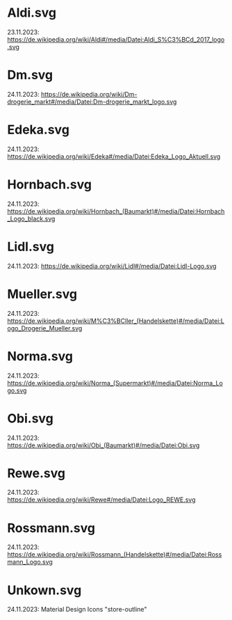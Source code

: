 # Aldi.svg

23.11.2023: https://de.wikipedia.org/wiki/Aldi#/media/Datei:Aldi_S%C3%BCd_2017_logo.svg

# Dm.svg

24.11.2023: https://de.wikipedia.org/wiki/Dm-drogerie_markt#/media/Datei:Dm-drogerie_markt_logo.svg

# Edeka.svg

24.11.2023: https://de.wikipedia.org/wiki/Edeka#/media/Datei:Edeka_Logo_Aktuell.svg

# Hornbach.svg

24.11.2023: https://de.wikipedia.org/wiki/Hornbach_(Baumarkt)#/media/Datei:Hornbach_Logo_black.svg

# Lidl.svg

24.11.2023: https://de.wikipedia.org/wiki/Lidl#/media/Datei:Lidl-Logo.svg

# Mueller.svg

24.11.2023: https://de.wikipedia.org/wiki/M%C3%BCller_(Handelskette)#/media/Datei:Logo_Drogerie_Mueller.svg

# Norma.svg

24.11.2023: https://de.wikipedia.org/wiki/Norma_(Supermarkt)#/media/Datei:Norma_Logo.svg

# Obi.svg

24.11.2023: https://de.wikipedia.org/wiki/Obi_(Baumarkt)#/media/Datei:Obi.svg

# Rewe.svg

24.11.2023: https://de.wikipedia.org/wiki/Rewe#/media/Datei:Logo_REWE.svg

# Rossmann.svg

24.11.2023: https://de.wikipedia.org/wiki/Rossmann_(Handelskette)#/media/Datei:Rossmann_Logo.svg

# Unkown.svg

24.11.2023: Material Design Icons "store-outline"
